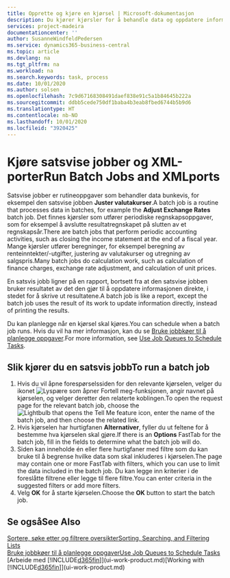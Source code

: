 ```yaml
---
title: Opprette og kjøre en kjørsel | Microsoft-dokumentasjon
description: Du kjører kjørsler for å behandle data og oppdatere informasjon, for eksempel for å gjøre periodiske regnskapsoppgaver eller beregninger.
services: project-madeira
documentationcenter: ''
author: SusanneWindfeldPedersen
ms.service: dynamics365-business-central
ms.topic: article
ms.devlang: na
ms.tgt_pltfrm: na
ms.workload: na
ms.search.keywords: task, process
ms.date: 10/01/2020
ms.author: solsen
ms.openlocfilehash: 7c9d67168308491daef838e91c5a1b84645b222a
ms.sourcegitcommit: ddbb5cede750df1baba4b3eab8fbed6744b5b9d6
ms.translationtype: HT
ms.contentlocale: nb-NO
ms.lasthandoff: 10/01/2020
ms.locfileid: "3920425"
---
```

# <a name="run-batch-jobs-and-xmlports"></a><span data-ttu-id="c7e7a-103">Kjøre satsvise jobber og XML-porter</span><span class="sxs-lookup"><span data-stu-id="c7e7a-103">Run Batch Jobs and XMLports</span></span>
<span data-ttu-id="c7e7a-104">Satsvise jobber er rutineoppgaver som behandler data bunkevis, for eksempel den satsvise jobben **Juster valutakurser**.</span><span class="sxs-lookup"><span data-stu-id="c7e7a-104">A batch job is a routine that processes data in batches, for example the **Adjust Exchange Rates** batch job.</span></span> <span data-ttu-id="c7e7a-105">Det finnes kjørsler som utfører periodiske regnskapsoppgaver, som for eksempel å avslutte resultatregnskapet på slutten av et regnskapsår.</span><span class="sxs-lookup"><span data-stu-id="c7e7a-105">There are batch jobs that perform periodic accounting activities, such as closing the income statement at the end of a fiscal year.</span></span> <span data-ttu-id="c7e7a-106">Mange kjørsler utfører beregninger, for eksempel beregning av renteinntekter/-utgifter, justering av valutakurser og utregning av salgspris.</span><span class="sxs-lookup"><span data-stu-id="c7e7a-106">Many batch jobs do calculation work, such as calculation of finance charges, exchange rate adjustment, and calculation of unit prices.</span></span>

<span data-ttu-id="c7e7a-107">En satsvis jobb ligner på en rapport, bortsett fra at den satsvise jobben bruker resultatet av det den gjør til å oppdatere informasjonen direkte, i stedet for å skrive ut resultatene.</span><span class="sxs-lookup"><span data-stu-id="c7e7a-107">A batch job is like a report, except the batch job uses the result of its work to update information directly, instead of printing the results.</span></span>

<span data-ttu-id="c7e7a-108">Du kan planlegge når en kjørsel skal kjøres.</span><span class="sxs-lookup"><span data-stu-id="c7e7a-108">You can schedule when a batch job runs.</span></span> <span data-ttu-id="c7e7a-109">Hvis du vil ha mer informasjon, kan du se [Bruke jobbkøer til å planlegge oppgaver](admin-job-queues-schedule-tasks.md).</span><span class="sxs-lookup"><span data-stu-id="c7e7a-109">For more information, see [Use Job Queues to Schedule Tasks](admin-job-queues-schedule-tasks.md).</span></span>

## <a name="to-run-a-batch-job"></a><span data-ttu-id="c7e7a-110">Slik kjører du en satsvis jobb</span><span class="sxs-lookup"><span data-stu-id="c7e7a-110">To run a batch job</span></span>
1. <span data-ttu-id="c7e7a-111">Hvis du vil åpne forespørselssiden for den relevante kjørselen, velger du ikonet ![Lyspære som åpner Fortell meg-funksjonen](media/ui-search/search_small.png "Fortell hva du vil gjøre"), angir navnet på kjørselen, og velger deretter den relaterte koblingen.</span><span class="sxs-lookup"><span data-stu-id="c7e7a-111">To open the request page for the relevant batch job, choose the ![Lightbulb that opens the Tell Me feature](media/ui-search/search_small.png "Tell me what you want to do") icon, enter the name of the batch job, and then choose the related link.</span></span>
2. <span data-ttu-id="c7e7a-112">Hvis kjørselen har hurtigfanen **Alternativer**, fyller du ut feltene for å bestemme hva kjørselen skal gjøre.</span><span class="sxs-lookup"><span data-stu-id="c7e7a-112">If there is an **Options** FastTab for the batch job, fill in the fields to determine what the batch job will do.</span></span>
3. <span data-ttu-id="c7e7a-113">Siden kan inneholde én eller flere hurtigfaner med filtre som du kan bruke til å begrense hvilke data som skal inkluderes i kjørselen.</span><span class="sxs-lookup"><span data-stu-id="c7e7a-113">The page may contain one or more FastTab with filters, which you can use to limit the data included in the batch job.</span></span> <span data-ttu-id="c7e7a-114">Du kan legge inn kriterier i de foreslåtte filtrene eller legge til flere filtre.</span><span class="sxs-lookup"><span data-stu-id="c7e7a-114">You can enter criteria in the suggested filters or add more filters.</span></span>
4. <span data-ttu-id="c7e7a-115">Velg **OK** for å starte kjørselen.</span><span class="sxs-lookup"><span data-stu-id="c7e7a-115">Choose the **OK** button to start the batch job.</span></span>

## <a name="see-also"></a><span data-ttu-id="c7e7a-116">Se også</span><span class="sxs-lookup"><span data-stu-id="c7e7a-116">See Also</span></span>
[<span data-ttu-id="c7e7a-117">Sortere, søke etter og filtrere oversikter</span><span class="sxs-lookup"><span data-stu-id="c7e7a-117">Sorting, Searching, and Filtering Lists</span></span>](ui-enter-criteria-filters.md)  
[<span data-ttu-id="c7e7a-118">Bruke jobbkøer til å planlegge oppgaver</span><span class="sxs-lookup"><span data-stu-id="c7e7a-118">Use Job Queues to Schedule Tasks</span></span>](admin-job-queues-schedule-tasks.md)  
<span data-ttu-id="c7e7a-119">[Arbeide med [!INCLUDE[d365fin](includes/d365fin_md.md)]](ui-work-product.md)</span><span class="sxs-lookup"><span data-stu-id="c7e7a-119">[Working with [!INCLUDE[d365fin](includes/d365fin_md.md)]](ui-work-product.md)</span></span>
